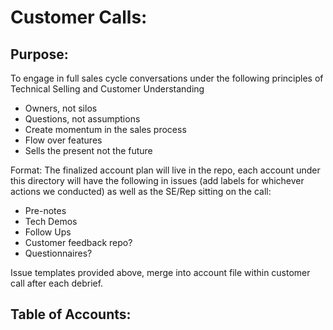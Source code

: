# Customer Calls: 

## Purpose: 
To engage in full sales cycle conversations under the following principles of Technical Selling and Customer Understanding

- Owners, not silos
- Questions, not assumptions
- Create momentum in the sales process
- Flow over features
- Sells the present not the future 

Format: 
The finalized account plan will live in the repo, each account under this directory will have the following in issues (add labels for whichever actions we conducted) as well as the SE/Rep sitting on the call: 
- Pre-notes
- Tech Demos
- Follow Ups
- Customer feedback repo?
- Questionnaires?

Issue templates provided above, merge into account file within customer call after each debrief.

## Table of Accounts: 
